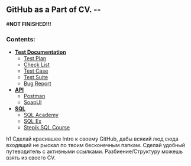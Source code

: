 ## GitHub as a Part of CV. -- 
#**NOT FINISHED!!!**

### Contents:
* [**Test Documentation**](https://github.com/TTemnik/part_of_CV/tree/main/QA/Test-Documentation)
  * [Test Plan](https://github.com/TTemnik/part_of_CV/tree/main/QA/Test-Documentation/Test%20Plans)
  * [Check List](https://github.com/TTemnik/part_of_CV/tree/main/QA/Test-Documentation/Check%20Lists)
  * [Test Case](https://github.com/TTemnik/part_of_CV/tree/main/QA/Test-Documentation/Test%20Cases)
  * [Test Suite](https://github.com/TTemnik/part_of_CV/tree/main/QA/Test-Documentation/Test%20Suites)
  * [Bug Report](https://github.com/TTemnik/part_of_CV/tree/main/QA/Test-Documentation/Bug%20Reports)
* [**API**](https://github.com/TTemnik/part_of_CV/tree/main/QA/API)
  * [Postman](https://github.com/TTemnik/part_of_CV/tree/main/QA/API/Postman)
  * [SoapUI](https://github.com/TTemnik/part_of_CV/tree/main/QA/API/SoapUI)
* [**SQL**](https://github.com/TTemnik/part_of_CV/tree/main/QA/SQL)
  * [SQL Academy](https://github.com/TTemnik/part_of_CV/tree/main/QA/SQL/SQL%20Academy)
  * [SQL Ex](https://github.com/TTemnik/part_of_CV/tree/main/QA/SQL/SQL%20Ex)
  * [Stepik SQL Course](https://github.com/TTemnik/part_of_CV/tree/main/QA/SQL/SQL%20Course%20Stepik)




h1 Сделай красившее Intro к своему GitHub, дабы всякий люд сюда входящий не рыскал по твоим бесконечным папкам.
Сделай удобный путеводитель с активными ссылками.
Разбиение/Структуру можешь взять из своего CV.
